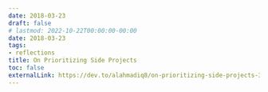 ```yaml
---
date: 2018-03-23
draft: false
# lastmod: 2022-10-22T00:00:00-00:00
date: 2018-03-23
tags:
- reflections
title: On Prioritizing Side Projects
toc: false
externalLink: https://dev.to/alahmadiq8/on-prioritizing-side-projects-3kni
---
```

